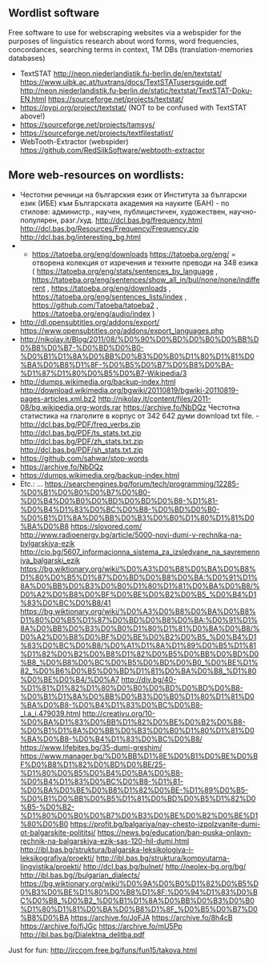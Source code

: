 ## Wordlist software

Free software to use for webscraping websites via a webspider for the purposes of linguistics research about word forms, word frequencies, concordances, searching terms in context, TM DBs (translation-memories databases)
* TextSTAT
http://neon.niederlandistik.fu-berlin.de/en/textstat/
https://www.uibk.ac.at/tuxtrans/docs/TextSTATusersguide.pdf
http://neon.niederlandistik.fu-berlin.de/static/textstat/TextSTAT-Doku-EN.html
https://sourceforge.net/projects/textstat/
* https://pypi.org/project/textstat/ (NOT to be confused with TextSTAT above!)
* https://sourceforge.net/projects/tamsys/
* https://sourceforge.net/projects/textfilestatist/
* WebTooth-Extractor (webspider)
https://github.com/RedSilkSoftware/webtooth-extractor


## More web-resources on wordlists:

* Честотни речници на българския език от Института за български език (ИБЕ) към Българската академия на науките (БАН) - по стилове: администр., научен, публицистичен, художествен, научно-популярен, разг./худ.
http://dcl.bas.bg/frequency.html
http://dcl.bas.bg/Resources/Frequency/Frequency.zip
http://dcl.bas.bg/interesting_bg.html
* * https://tatoeba.org/eng/downloads
https://tatoeba.org/eng/ = отворена колекция от изречения и техните преводи на 348 езика ( https://tatoeba.org/eng/stats/sentences_by_language , https://tatoeba.org/eng/sentences/show_all_in/bul/none/none/indifferent , https://tatoeba.org/eng/downloads , https://tatoeba.org/eng/sentences_lists/index , https://github.com/Tatoeba/tatoeba2 , https://tatoeba.org/eng/audio/index )
* http://dl.opensubtitles.org/addons/export/
https://www.opensubtitles.org/addons/export_languages.php
* http://nikolay.it/Blog/2011/08/%D0%90%D0%BD%D0%B0%D0%BB%D0%B8%D0%B7-%D0%BD%D0%B0-%D0%B1%D1%8A%D0%BB%D0%B3%D0%B0%D1%80%D1%81%D0%BA%D0%B8%D1%8F-%D0%B5%D0%B7%D0%B8%D0%BA-%D1%87%D1%80%D0%B5%D0%B7-Wikipedia/3
* http://dumps.wikimedia.org/backup-index.html
http://download.wikimedia.org/bgwiki/20110819/bgwiki-20110819-pages-articles.xml.bz2
http://nikolay.it/content/files/2011-08/bg.wikipedia.org-words.rar
https://archive.fo/NbDQz
Честотна статистика на глаголите в корпус от 342 642 думи download txt file. - http://dcl.bas.bg/PDF/freq_verbs.zip
http://dcl.bas.bg/PDF/ts_stats.txt.zip
http://dcl.bas.bg/PDF/zh_stats.txt.zip
http://dcl.bas.bg/PDF/sh_stats.txt.zip
* https://github.com/sahwar/stop-words
* https://archive.fo/NbDQz
* https://dumps.wikimedia.org/backup-index.html
* Etc.: ...
https://searchengines.bg/forum/tech/programming/12285-%D0%B1%D0%B0%D0%B7%D0%B0-%D0%B4%D0%B0%D0%BD%D0%BD%D0%B8-%D1%81-%D0%B4%D1%83%D0%BC%D0%B8-%D0%BD%D0%B0-%D0%B1%D1%8A%D0%BB%D0%B3%D0%B0%D1%80%D1%81%D0%BA%D0%B8
https://slovored.com/
http://www.radioenergy.bg/article/5000-novi-dumi-v-rechnika-na-bylgarskiya-ezik
http://cio.bg/5607_informacionna_sistema_za_izsledvane_na_savremenniya_balgarski_ezik
https://bg.wiktionary.org/wiki/%D0%A3%D0%B8%D0%BA%D0%B8%D1%80%D0%B5%D1%87%D0%BD%D0%B8%D0%BA:%D0%91%D1%8A%D0%BB%D0%B3%D0%B0%D1%80%D1%81%D0%BA%D0%B8/%D0%A2%D0%B8%D0%BF%D0%BE%D0%B2%D0%B5_%D0%B4%D1%83%D0%BC%D0%B8/41
https://bg.wiktionary.org/wiki/%D0%A3%D0%B8%D0%BA%D0%B8%D1%80%D0%B5%D1%87%D0%BD%D0%B8%D0%BA:%D0%91%D1%8A%D0%BB%D0%B3%D0%B0%D1%80%D1%81%D0%BA%D0%B8/%D0%A2%D0%B8%D0%BF%D0%BE%D0%B2%D0%B5_%D0%B4%D1%83%D0%BC%D0%B8/%D0%A1%D1%8A%D1%89%D0%B5%D1%81%D1%82%D0%B2%D0%B8%D1%82%D0%B5%D0%BB%D0%BD%D0%B8_%D0%B8%D0%BC%D0%B5%D0%BD%D0%B0_%D0%BE%D1%82_%D0%B6%D0%B5%D0%BD%D1%81%D0%BA%D0%B8_%D1%80%D0%BE%D0%B4/%D0%A7
http://div.bg/40-%D1%81%D1%82%D1%80%D0%B0%D0%BD%D0%BD%D0%B8-%D0%B1%D1%8A%D0%BB%D0%B3%D0%B0%D1%80%D1%81%D0%BA%D0%B8-%D0%B4%D1%83%D0%BC%D0%B8-_l.a_i.479039.html
http://creativu.org/10-%D0%BA%D1%83%D0%BB%D1%82%D0%BE%D0%B2%D0%B8-%D0%B1%D1%8A%D0%BB%D0%B3%D0%B0%D1%80%D1%81%D0%BA%D0%B8-%D0%B4%D1%83%D0%BC%D0%B8/
https://www.lifebites.bg/35-dumi-greshim/
https://www.manager.bg/%D0%BB%D1%8E%D0%B1%D0%BE%D0%BF%D0%B8%D1%82%D0%BD%D0%BE/25-%D1%80%D0%B5%D0%B4%D0%BA%D0%B8-%D0%B4%D1%83%D0%BC%D0%B8-%D1%81-%D0%BA%D0%BE%D0%B8%D1%82%D0%BE-%D1%89%D0%B5-%D0%B1%D0%BB%D0%B5%D1%81%D0%BD%D0%B5%D1%82%D0%B5-%D0%B2-%D1%80%D0%B0%D0%B7%D0%B3%D0%BE%D0%B2%D0%BE%D1%80%D0%B0
https://profit.bg/balgariya/nay-chesto-izpolzvanite-dumi-ot-balgarskite-polititsi/
https://news.bg/education/ban-puska-onlayn-rechnik-na-balgarskiya-ezik-sas-120-hil-dumi.html
http://ibl.bas.bg/struktura/balgarska-leksikologiya-i-leksikografiya/proekti/
http://ibl.bas.bg/struktura/kompyutarna-lingvistika/proekti/
http://dcl.bas.bg/bulnet/
http://neolex-bg.org/bg/
http://ibl.bas.bg//bulgarian_dialects/
https://bg.wiktionary.org/wiki/%D0%9A%D0%B0%D1%82%D0%B5%D0%B3%D0%BE%D1%80%D0%B8%D1%8F:%D0%94%D1%83%D0%BC%D0%B8_%D0%B2_%D0%B1%D1%8A%D0%BB%D0%B3%D0%B0%D1%80%D1%81%D0%BA%D0%B8%D1%8F_%D0%B5%D0%B7%D0%B8%D0%BA
https://archive.fo/JoFJA
https://archive.fo/8h4cB
https://archive.fo/fjJGc
https://archive.fo/mU5Pp
http://ibl.bas.bg/Dialektna_delitba.pdf

Just for fun:
http://irccom.free.bg/funs/fun15/takova.html
